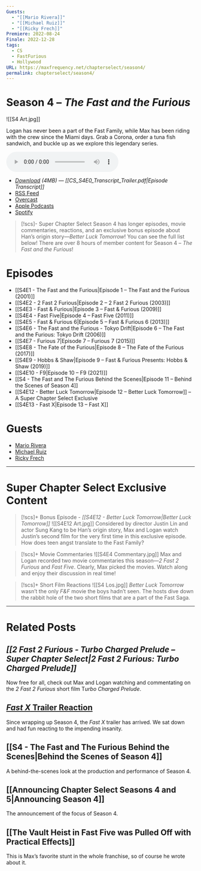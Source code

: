 ```yaml
---
Guests:
  - "[[Mario Rivera]]"
  - "[[Michael Ruiz]]"
  - "[[Ricky Frech]]"
Premiere: 2022-08-24
Finale: 2022-12-28
tags:
  - CS
  - FastFurious
  - Hollywood
URL: https://maxfrequency.net/chapterselect/season4/
permalink: chapterselect/season4/
---
```

# Season 4 – *The Fast and the Furious*

![[S4 Art.jpg]]

Logan has never been a part of the Fast Family, while Max has been riding with the crew since the Miami days. Grab a Corona, order a tuna fish sandwich, and buckle up as we explore this legendary series.

<audio controls>
  <source src="https://traffic.libsyn.com/chapterselectpod/CS_S4E0_Final.mp3">
</audio>

- *[Download](https://traffic.libsyn.com/chapterselectpod/CS_S4E0_Final.mp3) (4MB)  — [[CS_S4E0_Transcript_Trailer.pdf|Episode Transcript]]*
- [RSS Feed](https://chapterselectpod.libsyn.com/rss)
- [Overcast](https://overcast.fm/itunes1568777352/chapter-select)
- [Apple Podcasts](https://podcasts.apple.com/us/podcast/chapter-select/id1568777352)
- [Spotify](https://open.spotify.com/show/4f1TLZXbwtSX7uHROe9KlS)

> [!scs]- Super Chapter Select
>  Season 4 has longer episodes, movie commentaries, reactions, and an exclusive bonus episode about Han’s origin story—*Better Luck Tomorrow*! You can see the full list below! There are over 8 hours of member content for Season 4 – *The Fast and the Furious*!

# Episodes

- [[S4E1 - The Fast and the Furious|Episode 1 – The Fast and the Furious (2001)]]
- [[S4E2 - 2 Fast 2 Furious|Episode 2 – 2 Fast 2 Furious (2003)]]
- [[S4E3 - Fast & Furious|Episode 3 – Fast & Furious (2009)]]
- [[S4E4 - Fast Five|Episode 4 – Fast Five (2011)]]
- [[S4E5 - Fast & Furious 6|Episode 5 – Fast & Furious 6 (2013)]]
- [[S4E6 - The Fast and the Furious - Tokyo Drift|Episode 6 – The Fast and the Furious: Tokyo Drift (2006)]]
- [[S4E7 - Furious 7|Episode 7 – Furious 7 (2015)]]
- [[S4E8 - The Fate of the Furious|Episode 8 – The Fate of the Furious (2017)]]
- [[S4E9 - Hobbs & Shaw|Episode 9 – Fast & Furious Presents: Hobbs & Shaw (2019)]]
- [[S4E10 - F9|Episode 10 – F9 (2021)]]
- [[S4 - The Fast and The Furious Behind the Scenes|Episode 11 – Behind the Scenes of Season 4]]
- [[S4E12 - Better Luck Tomorrow|Episode 12 – Better Luck Tomorrow]] – A Super Chapter Select Exclusive
- [[S4E13 - Fast X|Episode 13 – Fast X]]
# Guests

- [Mario Rivera](https://twitter.com/Thtmariorivera)
- [Michael Ruiz](https://twitter.com/TheMichaelJRuiz)
- [Ricky Frech](https://twitter.com/RickyFrech)

---
# Super Chapter Select Exclusive Content

> [!scs]+ Bonus Episode - *[[S4E12 - Better Luck Tomorrow|Better Luck Tomorrow]]*
> ![[S4E12 Art.jpg]]
> Considered by director Justin Lin and actor Sung Kang to be Han’s origin story, Max and Logan watch Justin’s second film for the very first time in this exclusive episode. How does teen angst translate to the Fast Family?

> [!scs]+ Movie Commentaries
> ![[S4E4 Commentary.jpg]]
> Max and Logan recorded two movie commentaries this season—*2 Fast 2 Furious* and *Fast Five*. Clearly, Max picked the movies. Watch along and enjoy their discussion in real time!

> [!scs]+ Short Film Reactions
> ![[S4 Los.jpg]]
> *Better Luck Tomorrow* wasn’t the only *F&F* movie the boys hadn’t seen. The hosts dive down the rabbit hole of the two short films that are a part of the Fast Saga.

---
# Related Posts
## *[[2 Fast 2 Furious - Turbo Charged Prelude – Super Chapter Select|2 Fast 2 Furious: Turbo Charged Prelude]]*

Now free for all, check out Max and Logan watching and commentating on the *2 Fast 2 Furious* short film T*urbo Charged Prelude*.
## [*Fast X* Trailer Reaction](https://youtu.be/3NBPD7v1wrg)

Since wrapping up Season 4, the *Fast X* trailer has arrived. We sat down and had fun reacting to the impending insanity.
## [[S4 - The Fast and The Furious Behind the Scenes|Behind the Scenes of Season 4]]

A behind-the-scenes look at the production and performance of Season 4.
## [[Announcing Chapter Select Seasons 4 and 5|Announcing Season 4]]

The announcement of the focus of Season 4.
## [[The Vault Heist in Fast Five was Pulled Off with Practical Effects]]

This is Max’s favorite stunt in the whole franchise, so of course he wrote about it.